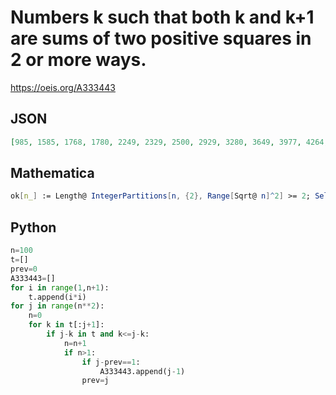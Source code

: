 # Numbers k such that both k and k\+1 are sums of two positive squares in 2 or more ways\.
https://oeis.org/A333443
## JSON
```JSON
[985, 1585, 1768, 1780, 2249, 2329, 2500, 2929, 3280, 3649, 3977, 4264, 4329, 4705, 4849, 5017, 5044, 5065, 5140, 5161, 5512, 5617, 5625, 6340, 6409, 6697, 7240, 7684, 7785, 7956, 7969, 8020, 8065, 8320, 8584, 8905, 9089, 9265, 9529, 9553, 9593, 9700, 9809]
```
## Mathematica
```Mathematica
ok[n_] := Length@ IntegerPartitions[n, {2}, Range[Sqrt@ n]^2] >= 2; Select[ Range@ 10000, ok[#] && ok[#+1] &] (* _Giovanni Resta_, Mar 24 2020 *)
```
## Python
```Python
n=100
t=[]
prev=0
A333443=[]
for i in range(1,n+1):
    t.append(i*i)
for j in range(n**2):
    n=0
    for k in t[:j+1]:
        if j-k in t and k<=j-k:
            n=n+1
            if n>1:
                if j-prev==1:
                    A333443.append(j-1)
                prev=j
```
